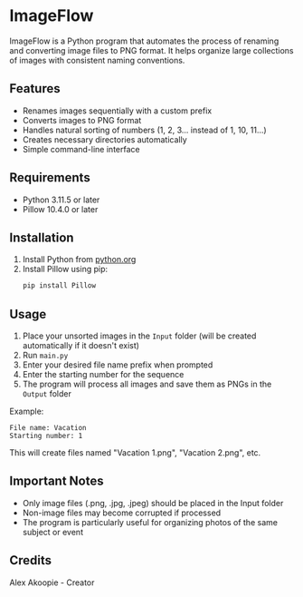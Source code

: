 # ImageFlow

ImageFlow is a Python program that automates the process of renaming and converting image files to PNG format. It helps organize large collections of images with consistent naming conventions.

## Features

- Renames images sequentially with a custom prefix
- Converts images to PNG format
- Handles natural sorting of numbers (1, 2, 3... instead of 1, 10, 11...)
- Creates necessary directories automatically
- Simple command-line interface

## Requirements

- Python 3.11.5 or later
- Pillow 10.4.0 or later

## Installation

1. Install Python from [python.org](https://www.python.org/downloads/)
2. Install Pillow using pip:
   ```bash
   pip install Pillow
   ```

## Usage

1. Place your unsorted images in the `Input` folder (will be created automatically if it doesn't exist)
2. Run `main.py`
3. Enter your desired file name prefix when prompted
4. Enter the starting number for the sequence
5. The program will process all images and save them as PNGs in the `Output` folder

Example:
```
File name: Vacation
Starting number: 1
```
This will create files named "Vacation 1.png", "Vacation 2.png", etc.

## Important Notes

- Only image files (.png, .jpg, .jpeg) should be placed in the Input folder
- Non-image files may become corrupted if processed
- The program is particularly useful for organizing photos of the same subject or event

## Credits

Alex Akoopie - Creator
